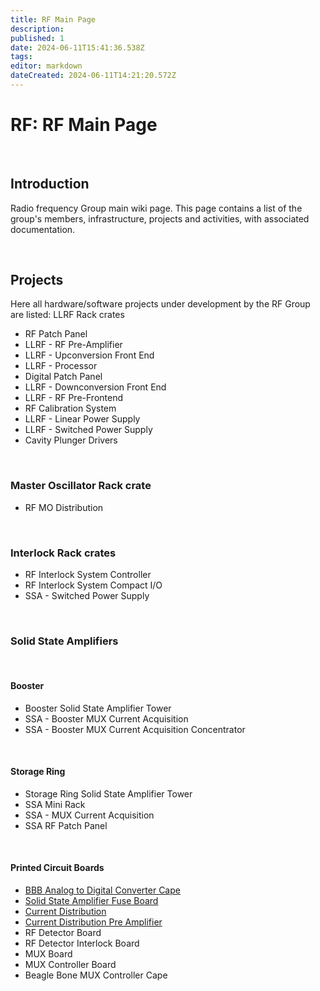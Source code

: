```yaml
---
title: RF Main Page
description: 
published: 1
date: 2024-06-11T15:41:36.538Z
tags: 
editor: markdown
dateCreated: 2024-06-11T14:21:20.572Z
---
```


# RF: RF Main Page

<br>

## Introduction

Radio frequency Group main wiki page. This page contains a list of the group's members, infrastructure, projects and activities, with associated documentation.

<br>

## Projects

Here all hardware/software projects under development by the RF Group are listed:
LLRF Rack crates

* RF Patch Panel
* LLRF - RF Pre-Amplifier
* LLRF - Upconversion Front End
* LLRF - Processor
* Digital Patch Panel
* LLRF - Downconversion Front End
* LLRF - RF Pre-Frontend
* RF Calibration System
* LLRF - Linear Power Supply
* LLRF - Switched Power Supply
* Cavity Plunger Drivers

<br>

### Master Oscillator Rack crate

* RF MO Distribution

<br>

### Interlock Rack crates

* RF Interlock System Controller
* RF Interlock System Compact I/O
* SSA - Switched Power Supply

<br>

### Solid State Amplifiers

<br>

#### Booster

* Booster Solid State Amplifier Tower
* SSA - Booster MUX Current Acquisition
* SSA - Booster MUX Current Acquisition Concentrator

<br>

#### Storage Ring

* Storage Ring Solid State Amplifier Tower
* SSA Mini Rack
* SSA - MUX Current Acquisition
* SSA RF Patch Panel

<br>

#### Printed Circuit Boards

* [BBB Analog to Digital Converter Cape](/Machine/Groups/RF/bbb_adc)
* [Solid State Amplifier Fuse Board](/Machine/Groups/RF/solid_state_amplif_fuse_board)
* [Current Distribution](/Machine/Groups/RF/current_dist)
* [Current Distribution Pre Amplifier](/Machine/Groups/RF/current_distpre)
* RF Detector Board
* RF Detector Interlock Board
* MUX Board
* MUX Controller Board
* Beagle Bone MUX Controller Cape